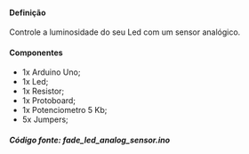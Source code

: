 #### Definição

Controle a luminosidade do seu Led com um sensor analógico.

#### Componentes

 - 1x Arduino Uno;
 - 1x Led;
 - 1x Resistor;
 - 1x Protoboard;
 - 1x Potenciometro 5 Kb;
 - 5x Jumpers;
 
##### Código fonte: fade_led_analog_sensor.ino
